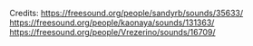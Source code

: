 Credits:
https://freesound.org/people/sandyrb/sounds/35633/
https://freesound.org/people/kaonaya/sounds/131363/
https://freesound.org/people/Vrezerino/sounds/16709/
